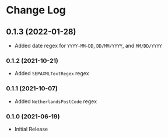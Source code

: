 # Change Log

## 0.1.3 (2022-01-28)
- Added date regex for `YYYY-MM-DD`, `DD/MM/YYYY`, and `MM/DD/YYYY`

### 0.1.2 (2021-10-21)

- Added `SEPAXMLTextRegex` regex

### 0.1.1 (2021-10-07)

- Added `NetherlandsPostCode` regex

### 0.1.0 (2021-06-19)

- Initial Release